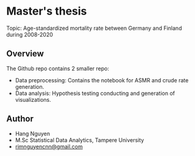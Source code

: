 # Master's thesis 
Topic: Age-standardized mortality rate between Germany and Finland during 2008-2020

## Overview
The Github repo contains 2 smaller repo:
- Data preprocessing: Contains the notebook for ASMR and crude rate generation.
- Data analysis: Hypothesis testing conducting and generation of visualizations.

## Author

* Hang Nguyen 
* M.Sc Statistical Data Analytics, Tampere University
* rimnguyencnn@gmail.com
